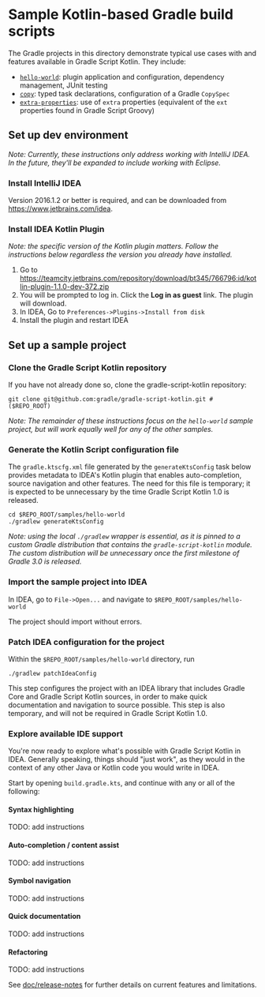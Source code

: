 Sample Kotlin-based Gradle build scripts
========================================

The Gradle projects in this directory demonstrate typical use cases with and features available in Gradle Script Kotlin. They include:

 - [`hello-world`](hello-world): plugin application and configuration, dependency management, JUnit testing
 - [`copy`](copy): typed task declarations, configuration of a Gradle `CopySpec`
 - [`extra-properties`](extra-properties): use of `extra` properties (equivalent of the `ext` properties found in Gradle Script Groovy)


Set up dev environment
----------------------

_Note: Currently, these instructions only address working with IntelliJ IDEA. In the future, they'll be expanded to include working with Eclipse._

### Install IntelliJ IDEA

Version 2016.1.2 or better is required, and can be downloaded from https://www.jetbrains.com/idea.

### Install IDEA Kotlin Plugin

_Note: the specific version of the Kotlin plugin matters. Follow the instructions below regardless the version you already have installed._

 1. Go to https://teamcity.jetbrains.com/repository/download/bt345/766796:id/kotlin-plugin-1.1.0-dev-372.zip
 2. You will be prompted to log in. Click the **Log in as guest** link. The plugin will download.
 3. In IDEA, Go to `Preferences->Plugins->Install from disk`
 4. Install the plugin and restart IDEA


Set up a sample project
-----------------------

### Clone the Gradle Script Kotlin repository

If you have not already done so, clone the gradle-script-kotlin repository:

    git clone git@github.com:gradle/gradle-script-kotlin.git # ($REPO_ROOT)

_Note: The remainder of these instructions focus on the `hello-world` sample project, but will work equally well for any of the other samples._

### Generate the Kotlin Script configuration file

The `gradle.ktscfg.xml` file generated by the `generateKtsConfig` task below provides metadata to IDEA's Kotlin plugin that enables auto-completion, source navigation and other features. The need for this file is temporary; it is expected to be unnecessary by the time Gradle Script Kotlin 1.0 is released.

    cd $REPO_ROOT/samples/hello-world
    ./gradlew generateKtsConfig

_Note: using the local `./gradlew` wrapper is essential, as it is pinned to a custom Gradle distribution that contains the `gradle-script-kotlin` module. The custom distribution will be unnecessary once the first milestone of Gradle 3.0 is released._

### Import the sample project into IDEA

In IDEA, go to `File->Open...` and navigate to `$REPO_ROOT/samples/hello-world`

The project should import without errors.

### Patch IDEA configuration for the project

Within the `$REPO_ROOT/samples/hello-world` directory, run

    ./gradlew patchIdeaConfig

This step configures the project with an IDEA library that includes Gradle Core and Gradle Script Kotlin sources, in order to make quick documentation and navigation to source possible. This step is also temporary, and will not be required in Gradle Script Kotlin 1.0.

### Explore available IDE support

You're now ready to explore what's possible with Gradle Script Kotlin in IDEA. Generally speaking, things should "just work", as they would in the context of any other Java or Kotlin code you would write in IDEA.

Start by opening `build.gradle.kts`, and continue with any or all of the following:

#### Syntax highlighting

TODO: add instructions

#### Auto-completion / content assist

TODO: add instructions

#### Symbol navigation

TODO: add instructions

#### Quick documentation

TODO: add instructions

#### Refactoring

TODO: add instructions

See [doc/release-notes](../doc/release-notes) for further details on current features and limitations.
